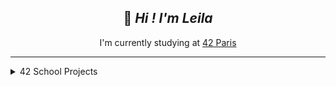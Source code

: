 <h2 align="center">👋 <i>Hi ! I'm Leila</i></h2>

<p align="center">
I'm currently studying at <a href="https://42.fr">42 Paris</a>
</p>

------

<details>
  <summary>42 School Projects</summary>
<p align="center">
  
![libfte](https://github.com/leitn/leitn/assets/104629160/748668f3-238c-472a-b87a-0e6cc7735634)
![get_next_linee](https://github.com/leitn/leitn/assets/104629160/20d6801e-6a49-4c0c-b47e-4e906621d0fc)
![ft_printfm](https://github.com/leitn/leitn/assets/104629160/4fe688ad-5e81-4e78-bddd-4d6e326f0edb)
![born2beroote](https://github.com/leitn/leitn/assets/104629160/bb979e4f-5899-4831-a006-ddd80554d878)
![push_swape](https://github.com/leitn/leitn/assets/104629160/d04034e0-46b3-4c0d-81fd-4f866c74af5d)
![so_longe](https://github.com/leitn/leitn/assets/104629160/0c55e2da-e09d-4df4-8888-222eecc7c1c8)
![minitalke](https://github.com/leitn/leitn/assets/104629160/802ece46-4c9e-4091-9843-2e566202d0a7)
![minishelle](https://github.com/leitn/leitn/assets/104629160/da4b56f7-4c80-4caf-9df7-49e48b3aabe8)

</p>

</details>
